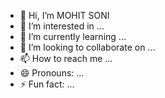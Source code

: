 - 👋 Hi, I’m MOHIT SONI
- 👀 I’m interested in ...
- 🌱 I’m currently learning ...
- 💞️ I’m looking to collaborate on ...
- 📫 How to reach me ...
- 😄 Pronouns: ...
- ⚡ Fun fact: ...

<!---
mohit123soni/mohit123soni is a ✨ special ✨ repository because its `README.md` (this file) appears on your GitHub profile.
You can click the Preview link to take a look at your changes.
--->
